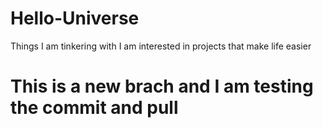 # Hello-Universe
Things I am tinkering with
I am interested in projects that make life easier
# This is a new brach and I am testing the commit and pull
